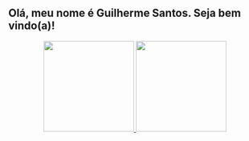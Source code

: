 ## Olá, meu nome é Guilherme Santos. Seja bem vindo(a)!

<div align="center">
  <a href="https://github.com/guisaoliv">
  <img height="180em" src="https://github-readme-stats.vercel.app/api?username=guisaoliv&show_icons=true&theme=dracula&include_all_commits=true&count_private=true"/>
  <img height="180em" src="https://github-readme-stats.vercel.app/api/top-langs/?username=guisaoliv&layout=compact&langs_count=7&theme=dracula"/>
</div>
